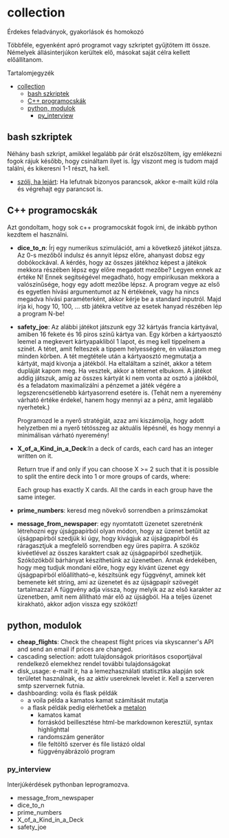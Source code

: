 # collection

Érdekes feladványok, gyakorlások és homokozó

Többféle, egyenként apró programot vagy szkriptet gyűjtötem itt össze. Némelyek állásinterjúkon kerültek elő, másokat saját célra kellett előállítanom.

Tartalomjegyzék

- [collection](#collection)
  - [bash szkriptek](#bash-szkriptek)
  - [C++ programocskák](#c-programocskák)
  - [python, modulok](#python-modulok)
    - [py_interview](#py_interview)

## bash szkriptek

Néhány bash szkript, amikkel legalább pár órát elszöszöltem, így emlékezni fogok rájuk később, hogy csináltam ilyet is. Így viszont meg is tudom majd találni, és kikeresni 1-1 részt, ha kell.

- [szólj, ha lejárt](do_if_finished): Ha lefutnak bizonyos parancsok, akkor e-mailt küld róla és végrehajt egy parancsot is.

## C++ programocskák

Azt gondoltam, hogy sok c++ programocskát fogok írni, de inkább python kezdtem el használni. 

- **dice_to_n**: Írj egy numerikus szimulációt, ami a következő játékot játsza. Az 0-s mezőből indulsz és annyit lépsz előre, ahanyast dobsz egy dobókockával. A kérdés, hogy az összes játékhoz képest a játékok mekkora részében lépsz egy előre megadott mezőbe? Legyen ennek az értéke N! Ennek segítségével megadható, hogy empirikusan mekkora a valószínűsége, hogy egy adott mezőbe lépsz. A program vegye az első és egyetlen hívási argumentumot az N értékének, vagy ha nincs megadva hívási paraméterként, akkor kérje be a standard inputról. Majd írja ki, hogy 10, 100, ... stb játékra vetítve az esetek hanyad részében lép a program N-be!
- **safety_joe**: Az alábbi játékot játszunk egy 32 kártyás francia kártyával, amiben 16 fekete és 16 piros színű kártya van. Egy körben a kártyaosztó leemel a megkevert kártyapakliból 1 lapot, és meg kell tippelnem a színét. A tétet, amit felteszek a tippem helyességére, én választom meg minden körben. A tét megtétele után a kártyaosztó megmutatja a kártyát, majd kivonja a játékból. Ha eltaláltam a színét, akkor a tétem dupláját kapom meg. Ha vesztek, akkor a tétemet elbukom. A játékot addig játszuk, amíg az összes kártyát ki nem vonta az osztó a játékból, és a feladatom maximalizálni a pénzemet a játék végére a legszerencsétlenebb kártyasorrend esetére is. (Tehát nem a nyeremény várható értéke érdekel, hanem hogy mennyi az a pénz, amit legalább nyerhetek.)

    Programozd le a nyerő stratégiát, azaz ami kiszámolja, hogy adott helyzetben mi a nyerő tétösszeg az aktuális lépésnél, és hogy mennyi a minimálisan várható nyeremény!
- **X_of_a_Kind_in_a_Deck**:In a deck of cards, each card has an integer written on it.

    Return true if and only if you can choose X >= 2 such that it is possible to split the entire deck into 1 or more groups of cards, where:

    Each group has exactly X cards. All the cards in each group have the same integer.
- **prime_numbers**: keresd meg növekvő sorrendben a prímszámokat
- **message_from_newspaper**: egy nyomtatott üzenetet szeretnénk létrehozni egy újságpapírból olyan módon, hogy az üzenet betűit az újságpapírból szedjük ki úgy, hogy kivágjuk az újságpapírból és ráragasztjuk a megfelelő sorrendben egy üres papírra. A szóköz kivéetlével az összes karaktert csak az újságpapírból szedhetjük. Szóközökből bárhányat készíthetünk az üzenetben. Annak érdekében, hogy meg tudjuk mondani előre, hogy egy kívánt üzenet egy újságpapírból előállítható-e, készítsünk egy függvényt, aminek két bemenete két string, ami az üzenetet és az újságpapír szövegét tartalmazza! A függvény adja vissza, hogy melyik az az első karakter az üzenetben, amit nem állítható már elő az újságból. Ha a teljes üzenet kirakható, akkor adjon vissza egy szóközt!

## python, modulok

- **cheap_flights**: Check the cheapest flight prices via skyscanner's API and send an email if prices are changed.
- cascading selection: adott tulajdonságok prioritásos csoportjával rendelkező elemekhez rendel további tulajdonságokat
- disk_usage: e-mailt ír, ha a lemezhasználati statisztika alapján sok területet használnak, és az aktív usereknek levelet ír. Kell a szerveren smtp szervernek futnia.
- dashboarding: voila és flask példák
  - a voila példa a kamatos kamat számítását mutatja
  - a flask példák pedig elérhetőek a [metalon](http://metal.elte.hu:5000)
    - kamatos kamat
    - forráskód beillesztése html-be markdownon keresztül, syntax highlighttal
    - randomszám generátor
    - file feltöltő szerver és file listázó oldal
    - függvényábrázoló program

### py_interview

Interjúkérdések pythonban leprogramozva.

- message_from_newspaper
- dice_to_n
- prime_numbers
- X_of_a_Kind_in_a_Deck
- safety_joe
